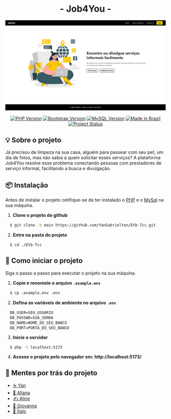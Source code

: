 <h1 align="center"> - Job4You - </h1>

![Foto da página inicial](/preview.png)

<div align="center">

  [![PHP Version](https://img.shields.io/badge/PHP-%38.4-blue.svg?style=for-the-badge&color=007BFF)](https://www.php.net/)
  [![Bootstrap Version](https://img.shields.io/badge/Bootstrap-%35.0-blueviolet.svg?style=for-the-badge&color=6F42C1)](https://getbootstrap.com/)
  [![MySQL Version](https://img.shields.io/badge/MySQL-%35.7-blue.svg?style=for-the-badge)](https://www.mysql.com/)
  [![Made in Brazil](https://img.shields.io/badge/Made%20in-Brazil-009933.svg?style=for-the-badge&color=28A745)](https://github.com/YanGabrielton/Etb-Tcc)
  [![Project Status](https://img.shields.io/badge/Status-Development-yellow.svg?style=for-the-badge&color=ffba00)](https://github.com/YanGabrielton/Etb-Tcc)

</div>

## 💡 Sobre o projeto
Já precisou de limpeza na sua casa, alguém para passear com seu pet, um dia de fotos, mas não sabia a quem solicitar esses serviços? A plataforma Job4You resolve esse problema conectando pessoas com prestadores de serviço informal, facilitando a busca e divulgação.

## 📦 Instalação
Antes de instalar o projeto cetifique-se de ter instalado o [PHP](https://www.php.net/) e o [MySql](https://www.mysql.com/) na sua máquina.

1. **Clone o projeto do github**

  ```bash
    $ git clone -b main https://github.com/YanGabrielton/Etb-Tcc.git
  ```

2. **Entre na pasta do projeto**
  
  ```bash
    $ cd ./Etb-Tcc
  ```

## 🚀 Como iniciar o projeto
Siga o passo a passo para executar o projeto na sua máquina.

1. **Copie e renomeie o arquivo `.example.env`**

  ```bash
    $ cp .example.env .env
  ```

2. **Defina as variáveis de ambiente no arquivo `.env`**

  ```textplain
    DB_USER=SEU_USUARIO
    DB_PASSWD=SUA_SENHA
    DB_NAME=NOME_DO_SEU_BANCO
    DB_PORT=PORTA_DO_SEU_BANCO
  ```

3. **Inicie o servidor**

  ```bash
    $ php -S localhost:5173
  ```

4. **Acesse o projeto pelo navegador em: http://localhost:5173/**

## 🧠 Mentes por trás do projeto
- [☕ Yan](https://github.com/YanGabrielton)
- [🎨 Allana](https://github.com/)
- [✍️ Aline](https://github.com/)
- [🏅 Giovanna](https://github.com/)
- [🎲 Ítalo](https://github.com/ItaloBrazucaDeveloper)